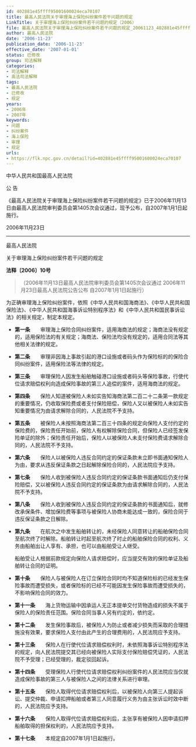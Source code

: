 ```yaml
---
id: 402881e45ffff95001600024eca70107
title: 最高人民法院关于审理海上保险纠纷案件若干问题的规定
LinkTitle: 关于审理海上保险纠纷案件若干问题的规定（2006）
file: 最高人民法院关于审理海上保险纠纷案件若干问题的规定_20061123_402881e45ffff95001600024eca70107.docx
author: 最高人民法院
date: '2006-11-23'
publication_date: '2006-11-23'
effective_date: '2007-01-01'
status: 已修改
group: 司法解释
categories:
- 司法解释
- 高法司法解释
tags:
- 最高人民法院
- 已修改
- 规定
years:
- 2006年
- 2007年
keywords:
- 问题
- 纠纷案件
- 海上保险
- 审理
- 规定
urls:
- https://flk.npc.gov.cn/detail?id=402881e45ffff95001600024eca70107
---
```


中华人民共和国最高人民法院

公 告

《最高人民法院关于审理海上保险纠纷案件若干问题的规定》已于2006年11月13日由最高人民法院审判委员会第1405次会议通过，现予公布，自2007年1月1日起施行。

2006年11月23日

---

最高人民法院

关于审理海上保险纠纷案件若干问题的规定

**法释〔2006〕10号**

> （2006年11月13日最高人民法院审判委员会第1405次会议通过 2006年11月23日最高人民法院公告公布 自2007年1月1日起施行）

为正确审理海上保险纠纷案件，依照《中华人民共和国海商法》、《中华人民共和国保险法》、《中华人民共和国海事诉讼特别程序法》和《中华人民共和国民事诉讼法》的相关规定，制定本规定。

- **第一条**　　审理海上保险合同纠纷案件，适用海商法的规定；海商法没有规定的，适用保险法的有关规定；海商法、保险法均没有规定的，适用合同法等其他相关法律的规定。

- **第二条**　　审理非因海上事故引起的港口设施或者码头作为保险标的的保险合同纠纷案件，适用保险法等法律的规定。

- **第三条**　　审理保险人因发生船舶触碰港口设施或者码头等保险事故，行使代位请求赔偿权利向造成保险事故的第三人追偿的案件，适用海商法的规定。

- **第四条**　　保险人知道被保险人未如实告知海商法第二百二十二条第一款规定的重要情况，仍收取保险费或者支付保险赔偿，保险人又以被保险人未如实告知重要情况为由请求解除合同的，人民法院不予支持。

- **第五条**　　被保险人未按照海商法第二百三十四条的规定向保险人支付约定的保险费的，保险责任开始前，保险人有权解除保险合同，但保险人已经签发保险单证的除外；保险责任开始后，保险人以被保险人未支付保险费请求解除合同的，人民法院不予支持。

- **第六条**　　保险人以被保险人违反合同约定的保证条款未立即书面通知保险人为由，要求从违反保证条款之日起解除保险合同的，人民法院应予支持。

- **第七条**　　保险人收到被保险人违反合同约定的保证条款书面通知后仍支付保险赔偿，又以被保险人违反合同约定的保证条款为由请求解除合同的，人民法院不予支持。

- **第八条**　　保险人收到被保险人违反合同约定的保证条款的书面通知后，就修改承保条件、增加保险费等事项与被保险人协商未能达成一致的，保险合同于违反保证条款之日解除。

- **第九条**　　在航次之中发生船舶转让的，未经保险人同意转让的船舶保险合同至航次终了时解除。船舶转让时起至航次终了时止的船舶保险合同的权利、义务由船舶出让人享有、承担，也可以由船舶受让人继受。

  船舶受让人根据前款规定向保险人请求赔偿时，应当提交有效的保险单证及船舶转让合同的证明。

- **第十条**　　保险人与被保险人在订立保险合同时均不知道保险标的已经发生保险事故而遭受损失，或者保险标的已经不可能因发生保险事故而遭受损失的，不影响保险合同的效力。

- **第十一条**　　海上货物运输中因承运人无正本提单交付货物造成的损失不属于保险人的保险责任范围。保险合同当事人另有约定的，依约定。

- **第十二条**　　发生保险事故后，被保险人为防止或者减少损失而采取的合理措施没有效果，要求保险人支付由此产生的合理费用的，人民法院应予支持。

- **第十三条**　　保险人在行使代位请求赔偿权利时，未依照海事诉讼特别程序法的规定，向人民法院提交其已经向被保险人实际支付保险赔偿凭证的，人民法院不予受理；已经受理的，裁定驳回起诉。

- **第十四条**　　受理保险人行使代位请求赔偿权利纠纷案件的人民法院应当仅就造成保险事故的第三人与被保险人之间的法律关系进行审理。

- **第十五条**　　保险人取得代位请求赔偿权利后，以被保险人向第三人提起诉讼、提交仲裁、申请扣押船舶或者第三人同意履行义务为由主张诉讼时效中断的，人民法院应予支持。

- **第十六条**　　保险人取得代位请求赔偿权利后，主张享有被保险人因申请扣押船舶取得的担保权利的，人民法院应予支持。

- **第十七条**　　本规定自2007年1月1日起施行。
